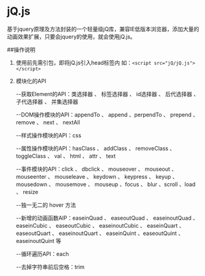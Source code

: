 # jQ.js

基于jquery原理及方法封装的一个轻量级jQ库，兼容IE低版本浏览器，添加大量的动画效果扩展，只要会jquery的使用，就会使用jQ.js。

##操作说明
1. 使用前先需引包，即将jQ.js引入head标签内 如：`<script src="jQ/jQ.js"></script>` 

2. 模块化的API

	--获取Element的API：类选择器 、 标签选择器 、 id选择器 、 后代选择器 、 子代选择器 、 并集选择器

	--DOM操作模块的API：appendTo 、 append 、perpendTo 、 prepend 、 remove 、 next 、 nextAll
	
	--样式操作模块的API：css

	--属性操作模块的API：hasClass 、 addClass 、 removeClass 、 toggleClass 、 val 、 html 、 attr 、 text

	--事件模块的API：click 、 dbclick 、 mouseover 、 mouseout 、 mouseenter 、 mouseleave 、 keydown 、 keypress 、 keyup 、mousedown 、 mousemove 、 mouseup 、focus 、 blur 、scroll 、load 、 resize

	--独一无二的 hover 方法

	--新增的动画函数AIP：easeinQuad 、 easeoutQuad 、 easeinoutQuad 、 easeinCubic 、 easeoutCubic 、 easeinoutCubic 、 easeinQuart 、 easeoutQuart 、 easeinoutQuart 、 easeinQuint 、easeoutQuint 、easeinoutQuint 等

	--循环遍历API：each

	--去掉字符串前后空格：trim